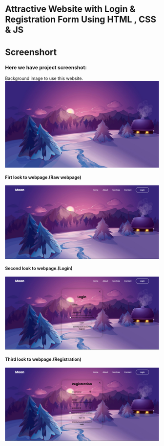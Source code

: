 # Attractive Website with Login & Registration Form Using HTML , CSS & JS

# Screenshort
### Here we have project screenshot:
Background image to use this website.
![alt text](webimg.jpg)

#### Firt look to webpage.(Raw webpage)
![alt text](webimg1page.png)

#### Second look to webpage.(Login)
![alt text](webimg2page.png)

#### Third look to webpage.(Registration)
![alt text](webimg3page.png)
